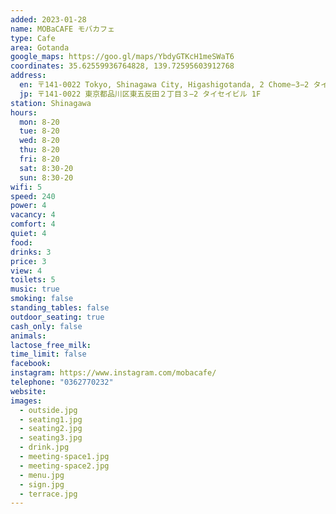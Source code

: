 ```yaml
---
added: 2023-01-28
name: MOBaCAFE モバカフェ
type: Cafe
area: Gotanda
google_maps: https://goo.gl/maps/YbdyGTKcH1meSWaT6
coordinates: 35.62559936764828, 139.72595603912768
address:
  en: 〒141-0022 Tokyo, Shinagawa City, Higashigotanda, 2 Chome−3−2 タイセイビル 1F
  jp: 〒141-0022 東京都品川区東五反田２丁目３−2 タイセイビル 1F
station: Shinagawa
hours:
  mon: 8-20
  tue: 8-20
  wed: 8-20
  thu: 8-20
  fri: 8-20
  sat: 8:30-20
  sun: 8:30-20
wifi: 5
speed: 240
power: 4
vacancy: 4
comfort: 4
quiet: 4
food: 
drinks: 3
price: 3
view: 4
toilets: 5
music: true
smoking: false
standing_tables: false
outdoor_seating: true
cash_only: false
animals: 
lactose_free_milk: 
time_limit: false
facebook: 
instagram: https://www.instagram.com/mobacafe/
telephone: "0362770232"
website: 
images:
  - outside.jpg
  - seating1.jpg
  - seating2.jpg
  - seating3.jpg
  - drink.jpg
  - meeting-space1.jpg
  - meeting-space2.jpg
  - menu.jpg
  - sign.jpg
  - terrace.jpg
---
```

